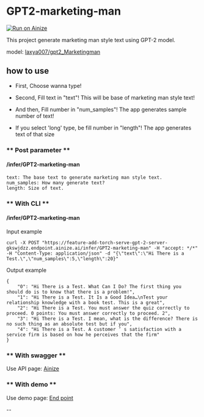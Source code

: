 # GPT2-marketing-man

[![Run on Ainize](https://ainize.ai/images/run_on_ainize_button.svg)](https://ainize.web.app/redirect?git_repo=https://github.com/fpem123/GPT2-marketing-man?branch=main)

This project generate marketing man style text using GPT-2 model.

model: [laxya007/gpt2_Marketingman](https://huggingface.co/laxya007/gpt2_Marketingman)

## how to use

* First, Choose wanna type!

* Second, Fill text in "text"! This will be base of marketing man style text!

* And then, Fill number in "num_samples"! The app generates sample number of text!

* If you select 'long' type, be fill number in "length"! The app generates text of that size


### ** Post parameter **

#### /infer/GPT2-marketing-man

    text: The base text to generate marketing man style text.
    num_samples: How many generate text?
    length: Size of text.

### ** With CLI **

#### /infer/GPT2-marketing-man

Input example

    curl -X POST "https://feature-add-torch-serve-gpt-2-server-gkswjdzz.endpoint.ainize.ai/infer/GPT2-marketing-man" -H "accept: */*" -H "Content-Type: application/json" -d "{\"text\":\"Hi There is a Test.\",\"num_samples\":5,\"length\":20}"


Output example

    {
        "0": "Hi There is a Test. What Can I Do? The first thing you should do is to know that there is a problem!",
        "1": "Hi There is a Test. It Is a Good Idea…\nTest your relationship knowledge with a book test. This is a great",
        "2": "Hi There is a Test. You must answer the quiz correctly to proceed. 0 points: You must answer correctly to proceed. 2",
        "3": "Hi There is a Test. I mean, what is the difference? There is no such thing as an absolute test but if you",
        "4": "Hi There is a Test. A customer ’ s satisfaction with a service firm is based on how he perceives that the firm"
    }
  

### ** With swagger **

Use API page: [Ainize](https://ainize.ai/fpem123/GPT2-marketing-man?branch=main)

### ** With demo **

Use demo page: [End point](https://main-gpt2-marketing-man-fpem123.endpoint.ainize.ai/)

--
